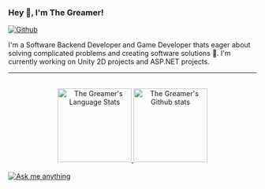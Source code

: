 ### Hey 👋, I'm The Greamer!

[![Github](https://img.shields.io/github/followers/TheGreamer?label=Follow&style=social)](https://github.com/TheGreamer)

I'm a Software Backend Developer and Game Developer thats eager about solving complicated problems and creating software solutions :robot:. I'm currently working on Unity 2D projects and ASP.NET projects.

<hr /><br />
<div align="center">
    <a href="https://github.com/anuraghazra/github-readme-stats#gh-dark-mode-only">
        <img height="150" src="https://github-readme-stats-git-master-rstaa-rickstaa.vercel.app/api/top-langs/?username=sefyudem&layout=compact&langs_count=10&hide_border=1&role=OWNER,COLLABORATOR&theme=dark&bg_color=000000#gh-dark-mode-only" alt="The Greamer's Language Stats" />
    </a>
    <a href="https://github.com/anuraghazra/github-readme-stats#gh-dark-mode-only">
        <img height="150" src="https://github-readme-stats-git-master-rstaa-rickstaa.vercel.app/api?username=sefyudem&show_icons=true&count_private=true&line_height=28&hide_border=1&include_all_commits=true&card_width=450&role=OWNER,COLLABORATOR&exclude_repo=github-readme-stats&theme=dark&bg_color=000000#gh-dark-mode-only" alt="The Greamer's Github stats" />
    </a>
</div>
<br />
<div>
    <a href="https://discord.gg/ZbpxR2JbHh#gh-dark-mode-only">
        <img src="https://img.shields.io/discord/985156692977283172?style=for-the-badge&logo=discord&labelColor=000&color=FFF#gh-dark-mode-only" alt="Ask me anything">
    </a>
</div>
